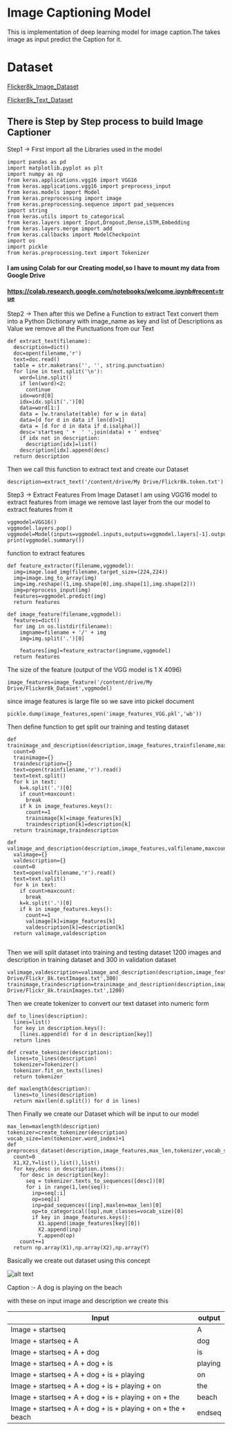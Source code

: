 # Image Captioning Model
This is implementation of deep learning model for image caption.The takes image as input predict the Caption for it.
# Dataset
[Flicker8k_Image_Dataset](https://github.com/jbrownlee/Datasets/releases/download/Flickr8k/Flickr8k_Dataset.zip)

[Flicker8k_Text_Dataset](https://github.com/jbrownlee/Datasets/releases/download/Flickr8k/Flickr8k_text.zip)
## There is Step by Step process to build Image Captioner
Step1 -> First import all the Libraries used in the model
```
import pandas as pd
import matplotlib.pyplot as plt
import numpy as np
from keras.applications.vgg16 import VGG16
from keras.applications.vgg16 import preprocess_input
from keras.models import Model
from keras.preprocessing import image
from keras.preprocessing.sequence import pad_sequences
import string
from keras.utils import to_categorical
from keras.layers import Input,Dropout,Dense,LSTM,Embedding
from keras.layers.merge import add
from keras.callbacks import ModelCheckpoint
import os
import pickle
from keras.preprocessing.text import Tokenizer
```
#### I am using Colab for our Creating model,so I have to mount my data from Google Drive
#### https://colab.research.google.com/notebooks/welcome.ipynb#recent=true

Step2 -> Then after this we Define a Function to extract Text convert them into a Python Dictionary with image_name as key and list of Descriptions as Value
we remove all the Punctuations from our Text
```
def extract_text(filename):
  description=dict()
  doc=open(filename,'r')
  text=doc.read()
  table = str.maketrans('', '', string.punctuation)
  for line in text.split('\n'):
    word=line.split()
    if len(word)<2:
      continue
    idx=word[0]
    idx=idx.split('.')[0]
    data=word[1:]
    data = [w.translate(table) for w in data]
    data=[d for d in data if len(d)>1]
    data = [d for d in data if d.isalpha()]
    desc='startseq ' +  ' '.join(data) + ' endseq'
    if idx not in description:
      description[idx]=list()
    description[idx].append(desc)
  return description
```

Then we call this function to extract text and create our Dataset
```
description=extract_text('/content/drive/My Drive/Flickr8k.token.txt')
```
Step3 -> Extract Features From Image Dataset I am using VGG16 model to extract features from image
we remove last layer from the our model to extract features from it 
```
vggmodel=VGG16()
vggmodel.layers.pop()
vggmodel=Model(inputs=vggmodel.inputs,outputs=vggmodel.layers[-1].output)
print(vggmodel.summary())
```
function to extract features
```
def feature_extractor(filename,vggmodel):
  img=image.load_img(filename,target_size=(224,224))
  img=image.img_to_array(img)
  img=img.reshape((1,img.shape[0],img.shape[1],img.shape[2]))
  img=preprocess_input(img)
  features=vggmodel.predict(img)
  return features

def image_feature(filename,vggmodel):
  features=dict()
  for img in os.listdir(filename):
    imgname=filename + '/' + img
    img=img.split('.')[0]

    features[img]=feature_extractor(imgname,vggmodel)
  return features
```

The size of the feature (output of the VGG model is 1 X 4096)

```
image_features=image_feature('/content/drive/My Drive/Flicker8k_Dataset',vggmodel)
```

since image features is large file so we save into pickel document
```
pickle.dump(image_features,open('image_features_VGG.pkl','wb'))
```

Then define function to get split our training and testing dataset
```
def trainimage_and_description(description,image_features,trainfilename,maxcount):
  count=0
  trainimage={}
  traindescription={}
  text=open(trainfilename,'r').read()
  text=text.split()
  for k in text:
    k=k.split('.')[0]
    if count>maxcount:
      break
    if k in image_features.keys():
      count+=1
      trainimage[k]=image_features[k]
      traindescription[k]=description[k]
  return trainimage,traindescription

def valimage_and_description(description,image_features,valfilename,maxcount):
  valimage={}
  valdescription={}
  count=0
  text=open(valfilename,'r').read()
  text=text.split()
  for k in text:
    if count>maxcount:
      break
    k=k.split('.')[0]
    if k in image_features.keys():
      count+=1
      valimage[k]=image_features[k]
      valdescription[k]=description[k]
  return valimage,valdescription
  
 ```
 
 Then we will split dataset into training and testing dataset
 1200 images and description in training dataset and 300 in validation dataset
 ```
 valimage,valdescription=valimage_and_description(description,image_features,'/content/drive/My Drive/Flickr_8k.testImages.txt',300)
trainimage,traindescription=trainimage_and_description(description,image_features,'/content/drive/My Drive/Flickr_8k.trainImages.txt',1200)
```

Then we create tokenizer to convert our text dataset into numeric form
```
def to_lines(description):
  lines=list()
  for key in description.keys():
    [lines.append(d) for d in description[key]]
  return lines

def create_tokenizer(description):
  lines=to_lines(description)
  tokenizer=Tokenizer()
  tokenizer.fit_on_texts(lines)
  return tokenizer

def maxlength(description):
  lines=to_lines(description)
  return max(len(d.split()) for d in lines)
```

Then Finally we create our Dataset which will be input to our model
```
max_len=maxlength(description)
tokenizer=create_tokenizer(description)
vocab_size=len(tokenizer.word_index)+1
def preprocess_dataset(description,image_features,max_len,tokenizer,vocab_size):
  count=0
  X1,X2,Y=list(),list(),list()
  for key,desc in description.items():
    for desc in description[key]:
      seq = tokenizer.texts_to_sequences([desc])[0]
      for i in range(1,len(seq)):
        inp=seq[:i]
        op=seq[i]
        inp=pad_sequences([inp],maxlen=max_len)[0]
        op=to_categorical([op],num_classes=vocab_size)[0]
        if key in image_features.keys():
          X1.append(image_features[key][0])
          X2.append(inp)
          Y.append(op)
    count+=1
  return np.array(X1),np.array(X2),np.array(Y)
```
Basically we create out dataset using this concept

![alt text](https://media.mnn.com/assets/images/2017/07/dog_playing_frisbee_beach.jpg.653x0_q80_crop-smart.jpg)

Caption :- A dog is playing on the beach


with these on input image and description we create this

| Input                                                              |  output       |
| ------------------------------------------------------------------ | ------------- |
| Image + startseq                                                   | A             |
| Image + startseq + A                                               | dog           |
| Image + startseq + A + dog                                         | is            |
| Image + startseq + A + dog + is                                    | playing       |
| Image + startseq + A + dog + is + playing                          | on            |
| Image + startseq + A + dog + is + playing + on                     | the           |
| Image + startseq + A + dog + is + playing + on + the               | beach         |
| Image + startseq + A + dog + is + playing + on + the + beach       | endseq        |






